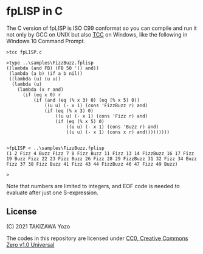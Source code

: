 # fpLISP in C

The C version of fpLISP is ISO C99 conformat so you can compile and run it not only by GCC on UNIX but also [TCC](https://bellard.org/tcc/) on Windows, like the following in Windows 10 Command Prompt.

```
>tcc fpLISP.c

>type ..\samples\FizzBuzz.fplisp
((lambda (and FB) (FB 50 '() and))
 (lambda (a b) (if a b nil))
 ((lambda (u) (u u))
  (lambda (u)
    (lambda (x r and)
      (if (eq x 0) r
          (if (and (eq (% x 3) 0) (eq (% x 5) 0))
              ((u u) (- x 1) (cons 'FizzBuzz r) and)
              (if (eq (% x 3) 0)
                  ((u u) (- x 1) (cons 'Fizz r) and)
                  (if (eq (% x 5) 0)
                      ((u u) (- x 1) (cons 'Buzz r) and)
                      ((u u) (- x 1) (cons x r) and)))))))))


>fpLISP < ..\samples\FizzBuzz.fplisp
(1 2 Fizz 4 Buzz Fizz 7 8 Fizz Buzz 11 Fizz 13 14 FizzBuzz 16 17 Fizz 19 Buzz Fizz 22 23 Fizz Buzz 26 Fizz 28 29 FizzBuzz 31 32 Fizz 34 Buzz Fizz 37 38 Fizz Buzz 41 Fizz 43 44 FizzBuzz 46 47 Fizz 49 Buzz)

>
```
Note that numbers are limited to integers, and EOF code is needed to evaluate after just one S-expression.

## License

(C) 2021 TAKIZAWA Yozo

The codes in this repository are licensed under [CC0, Creative Commons Zero v1.0 Universal](https://creativecommons.org/publicdomain/zero/1.0/)

